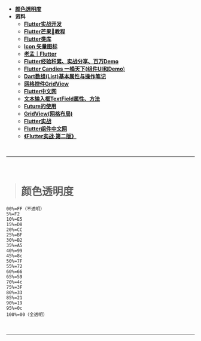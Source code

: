 > <h2 id=''></h2>
- [**颜色透明度**](#颜色透明度)
- **资料**
	- [**Flutter实战开发**](https://blog.csdn.net/linshunios/category_11449400.html?spm=1001.2014.3001.5482)
	- [**Flutter芒果🥭教程**](https://www.imangodoc.com/52329.html)
	- [**Flutter类库**](https://pub.flutter-io.cn)
	- [**Icon 矢量图标**](https://material.io/resources/icons/?icon=hdr_strong&style=baseline)
	- [**老孟｜Flutter**](http://laomengit.com/flutter/widgets/widgets_structure.html)
	- [**‌Flutter经验积累、实战分享、百万Demo**](https://blog.csdn.net/zl18603543572/article/details/93532582)
	- [**Flutter Candies 一桶天下(组件UI和Demo**)](https://juejin.im/post/6844903986370183175#heading-29)
	- [**Dart数组(List)基本属性与操作笔记**](https://juejin.cn/post/6844904190129471502)
	- [**网格控件GridView**](https://blog.csdn.net/yuzhiqiang_1993/article/details/87968234)
	- [**Flutter中文网**](https://book.flutterchina.club)
	- [**文本输入框TextField属性、方法**](https://blog.csdn.net/yuzhiqiang_1993/article/details/88204031)
	- [**Future的使用**](https://juejin.cn/post/6844903893403451405)
	- [**GridView(网格布局)**](https://segmentfault.com/a/1190000019756746)
	- [**Flutter实战**](https://www.bugcatt.com/archives/category/flutter/flutter-actual-combat)
	- [**Flutter组件中文网**](https://flutterchina.club/widgets/material/)
	- [**《Flutter实战·第二版》**](https://book.flutterchina.club)
	


<br/>

***
<br/>


># <h1 id='颜色透明度'>颜色透明度</h1>


```
00%=FF（不透明） 
5%=F2 
10%=E5 
15%=D8 
20%=CC 
25%=BF 
30%=B2 
35%=A5 
40%=99 
45%=8c 
50%=7F 
55%=72 
60%=66 
65%=59 
70%=4c 
75%=3F 
80%=33 
85%=21 
90%=19 
95%=0c 
100%=00（全透明）
```

<br/>

***
<br/>

># 
